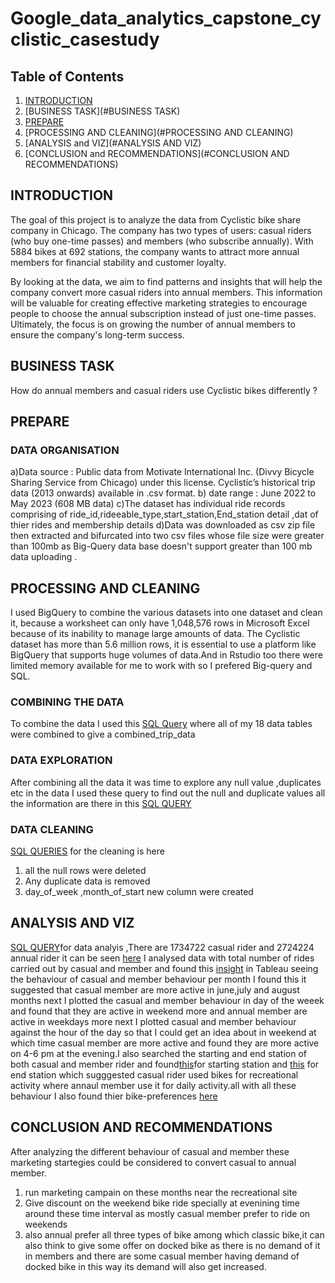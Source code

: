# Google_data_analytics_capstone_cyclistic_casestudy
## Table of Contents
1. [INTRODUCTION](#INTRODUCTION)
2. [BUSINESS TASK](#BUSINESS TASK)
3. [PREPARE](#PREPARE)
4. [PROCESSING AND CLEANING](#PROCESSING AND CLEANING)
5. [ANALYSIS and VIZ](#ANALYSIS AND VIZ)
6. [CONCLUSION and RECOMMENDATIONS](#CONCLUSION AND RECOMMENDATIONS)

## INTRODUCTION
The goal of this project is to analyze the data from Cyclistic bike share company in Chicago. The company has two types of users: casual riders (who buy one-time passes) and members (who subscribe annually). With 5884 bikes at 692 stations, the company wants to attract more annual members for financial stability and customer loyalty.

By looking at the data, we aim to find patterns and insights that will help the company convert more casual riders into annual members. This information will be valuable for creating effective marketing strategies to encourage people to choose the annual subscription instead of just one-time passes. Ultimately, the focus is on growing the number of annual members to ensure the company's long-term success.

## BUSINESS TASK
How do annual members and casual riders use Cyclistic bikes differently ?
## PREPARE
### DATA ORGANISATION
a)Data source : Public data from Motivate International Inc. (Divvy Bicycle Sharing Service from Chicago) under this license.
Cyclistic’s historical trip data (2013 onwards) available in .csv format.
b) date range : June 2022 to May 2023 (608 MB data)
c)The dataset has individual ride records comprising of ride_id,rideeable_type,start_station,End_station detail ,dat of thier rides and membership details 
d)Data was downloaded as csv zip file then extracted and bifurcated into two csv files whose file size were greater than 100mb as Big-Query data base doesn't support greater than 100 mb data uploading .
## PROCESSING AND CLEANING
I used BigQuery to combine the various datasets into one dataset and clean it, because a worksheet can only have 1,048,576 rows in Microsoft Excel because of its inability to manage large amounts of data.  The Cyclistic dataset has more than 5.6 million rows, it is essential to use a platform like BigQuery that supports huge volumes of data.And in Rstudio too there were limited memory available for me to work with so I prefered Big-query and SQL.
### COMBINING THE DATA
To combine the data I used this [SQL Query](https://github.com/kaushal0077/Google_data_analytics_capstone_cyclistic_casestudy/commit/db9404b34e6817d9cfb586800e9607f123f6bf9b) where all of my 18 data tables were combined to give a combined_trip_data
### DATA EXPLORATION
After combining all the data it was time to explore any null value ,duplicates etc in the data I used these query to find out the null and duplicate values all the information are there in this [SQL QUERY](https://github.com/kaushal0077/Google_data_analytics_capstone_cyclistic_casestudy/commit/366d86804e55a86fdf18b1bde3013e126c26cf87)
### DATA CLEANING
[SQL QUERIES]() for the cleaning is here 
1. all the null rows were deleted 
2. Any duplicate data  is removed 
3. day_of_week ,month_of_start new column were created
##  ANALYSIS AND VIZ
[SQL QUERY]()for data analyis ,There are 1734722 casual rider and 2724224  annual rider it can be seen [here](https://public.tableau.com/app/profile/kaushal.verma/viz/CASUAL_MEMBER_DATA/Sheet2) I analysed data with total number of rides carried out by casual and member and found this [insight](https://public.tableau.com/app/profile/kaushal.verma/viz/finalgoogledataanalyticsprojectcomplete/Story1) in Tableau
 seeing the behaviour of casual and member behaviour per month I found this it suggested that casual member are more active in  june,july and august   months
 next I plotted the casual and member behaviour in day of the weeek and found  that they are active in weekend more and annual member are active in weekdays more 
 next I plotted casual and member behaviour against the hour of the day so that I could get an idea about in weekend at which time  casual member are more active and found they are more active on 4-6 pm at the evening.I also searched the starting and end station of both casual and member rider and found[this](https://public.tableau.com/app/profile/kaushal.verma/viz/GOOGLE_DATA_ANALYTICS_CAPSTONE_PROJECT/Sheet1)for starting station and [this](https://public.tableau.com/app/profile/kaushal.verma/viz/GOOGLE_DATA_ANALYTICS_PROJECT/Sheet2) for end station which sugggested casual rider used bikes for recreational activity where annaul member use it for daily activity.all with all these behaviour I also found thier bike-preferences [here](https://public.tableau.com/app/profile/kaushal.verma/viz/casual_meber_bike_prefrence/Sheet1)
## CONCLUSION AND RECOMMENDATIONS
After analyzing the different behaviour of casual and member these marketing startegies could be considered to convert casual to annual member.
1. run marketing campain on these months near the recreational site
2. Give discount on the weekend bike ride specially at evenining time around these time interval as mostly casual member prefer to ride on weekends 
3. also annual prefer all three types of bike among which classic bike,it can also think to give some offer on docked bike as there is no demand of it in members and there are some casual member having demand of docked bike in this way its demand will also get increased.

